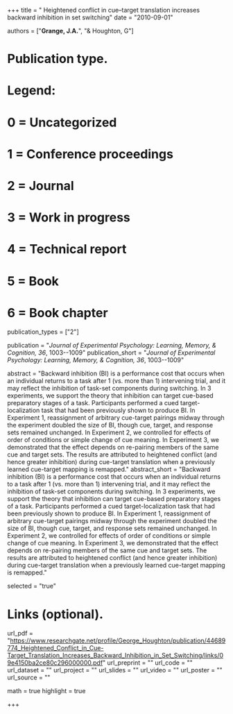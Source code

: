 +++
title = " Heightened conflict in cue–target translation increases backward inhibition in set switching"
date = "2010-09-01"

authors = ["**Grange, J.A.**", "& Houghton, G"]

# Publication type.
# Legend:
# 0 = Uncategorized
# 1 = Conference proceedings
# 2 = Journal
# 3 = Work in progress
# 4 = Technical report
# 5 = Book
# 6 = Book chapter
publication_types = ["2"]

publication = "*Journal of Experimental Psychology: Learning, Memory, & Cognition, 36*, 1003--1009"
publication_short = "*Journal of Experimental Psychology: Learning, Memory, & Cognition, 36*, 1003--1009"

abstract = "Backward inhibition (BI) is a performance cost that occurs when an individual returns to a task after 1 (vs. more than 1) intervening trial, and it may reflect the inhibition of task-set components during switching. In 3 experiments, we support the theory that inhibition can target cue-based preparatory stages of a task. Participants performed a cued target-localization task that had been previously shown to produce BI. In Experiment 1, reassignment of arbitrary cue-target pairings midway through the experiment doubled the size of BI, though cue, target, and response sets remained unchanged. In Experiment 2, we controlled for effects of order of conditions or simple change of cue meaning. In Experiment 3, we demonstrated that the effect depends on re-pairing members of the same cue and target sets. The results are attributed to heightened conflict (and hence greater inhibition) during cue-target translation when a previously learned cue-target mapping is remapped."
abstract_short = "Backward inhibition (BI) is a performance cost that occurs when an individual returns to a task after 1 (vs. more than 1) intervening trial, and it may reflect the inhibition of task-set components during switching. In 3 experiments, we support the theory that inhibition can target cue-based preparatory stages of a task. Participants performed a cued target-localization task that had been previously shown to produce BI. In Experiment 1, reassignment of arbitrary cue-target pairings midway through the experiment doubled the size of BI, though cue, target, and response sets remained unchanged. In Experiment 2, we controlled for effects of order of conditions or simple change of cue meaning. In Experiment 3, we demonstrated that the effect depends on re-pairing members of the same cue and target sets. The results are attributed to heightened conflict (and hence greater inhibition) during cue-target translation when a previously learned cue-target mapping is remapped."

selected = "true"

# Links (optional).
url_pdf = "https://www.researchgate.net/profile/George_Houghton/publication/44689774_Heightened_Conflict_in_Cue-Target_Translation_Increases_Backward_Inhibition_in_Set_Switching/links/09e4150ba2ce80c296000000.pdf"
url_preprint = ""
url_code = ""
url_dataset = ""
url_project = ""
url_slides = ""
url_video = ""
url_poster = ""
url_source = ""

math = true
highlight = true

+++
